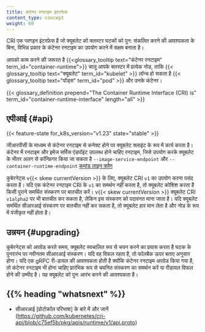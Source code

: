 ```yaml
---
title: कंटेनर रनटाइम इंटरफेस
content_type: concept
weight: 60
---
```


<!-- overview -->

CRI एक प्लगइन इंटरफ़ेस है जो क्यूबलेट को क्लस्टर घटकों को पुन: संकलित करने की आवश्यकता के बिना, विभिन्न प्रकार के कंटेनर रनटाइम का उपयोग करने में सक्षम बनाता है।

आपको काम करने की जरूरत है
{{<glossary_tooltip text="कंटेनर रनटाइम" term_id="container-runtime">}} चालू
आपके क्लस्टर में प्रत्येक नोड, ताकि
{{< glossary_tooltip text="क्यूबलेट" term_id="kubelet" >}} लॉन्च हो सकता है
{{< glossary_tooltip text="पॉड्स" term_id="pod" >}} और उनके कंटेनर।

{{< glossary_definition prepend="The Container Runtime Interface (CRI) is" term_id="container-runtime-interface" length="all" >}}

<!-- body -->

## एपीआई {#api}

{{< feature-state for_k8s_version="v1.23" state="stable" >}}

जीआरपीसी के माध्यम से कंटेनर रनटाइम से कनेक्ट होने पर क्यूबलेट क्लाइंट के रूप में कार्य करता है।
कंटेनर में रनटाइम और इमेज सर्विस एंडपॉइंट उपलब्ध होने चाहिए
रनटाइम, जिसे उपयोग करके क्यूबलेट के भीतर अलग से कॉन्फ़िगर किया जा सकता है
`--image-service-endpoint` और `--container-runtime-endpoint` [कमांड लाइन
फ़्लैग](/दस्तावेज़/संदर्भ/कमांड-लाइन-उपकरण-संदर्भ/क्यूबलेट)

कुबेरनेट्स v{{< skew currentVersion >}} के लिए, क्यूबलेट CRI `v1` का उपयोग करना पसंद करता है।
यदि एक कंटेनर रनटाइम CRI के `v1` का समर्थन नहीं करता है, तो क्यूबलेट कोशिश करता है
किसी पुराने समर्थित संस्करण पर बातचीत करें।
v{{< skew currentVersion >}} क्यूबलेट CRI `v1alpha2` पर भी बातचीत कर सकता है, लेकिन
इस संस्करण को पदावनत माना जाता है।
यदि क्यूबलेट समर्थित सीआरआई संस्करण पर बातचीत नहीं कर सकता है, तो क्यूबलेट हार मान लेता है
और नोड के रूप में पंजीकृत नहीं होता है।

## उन्नयन {#upgrading}

कुबेरनेट्स को अपग्रेड करते समय, क्यूबलेट स्वचालित रूप से चयन करने का प्रयास करता है
घटक के पुनरारंभ पर नवीनतम सीआरआई संस्करण। यदि वह विफल रहता है, तो फॉलबैक
ऊपर बताए अनुसार होगा। यदि एक gRPC री-डायल की आवश्यकता होती है क्योंकि
कंटेनर रनटाइम अपग्रेड किया गया है, तो कंटेनर रनटाइम भी होना चाहिए
प्रारंभिक रूप से चयनित संस्करण का समर्थन करें या रीडायल विफल होने की उम्मीद है। यह
क्यूबलेट को पुनः आरंभ करने की आवश्यकता है।

## {{% heading "whatsnext" %}}

- सीआरआई [प्रोटोकॉल परिभाषा] के बारे में और जानें (https://github.com/kubernetes/cri-api/blob/c75ef5b/pkg/apis/runtime/v1/api.proto)
